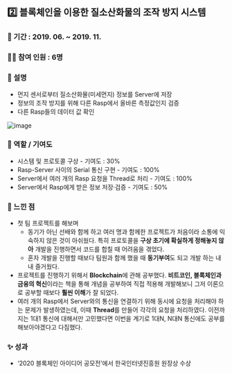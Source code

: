 ## 2️⃣ 블록체인을 이용한 질소산화물의 조작 방지 시스템

### 📆 기간 : 2019. 06. ~ 2019. 11.

### 👩‍💻 참여 인원 : 6명

### 📔 설명

- 먼지 센서로부터 질소산화물(미세먼지) 정보를 Server에 저장
- 정보의 조작 방지를 위해 다른 Rasp에서 올바른 측정값인지 검증
- 다른 Rasp들의 데이터 값 확인

![image](https://user-images.githubusercontent.com/121041665/232259226-7efa760f-15b2-412a-baa3-797f68c69ee4.png)

### 🔧 역할 / 기여도

- 시스템 및 프로토콜 구상 - 기여도 : 30%
- Rasp-Server 사이의 Serial 통신 구현 - 기여도 : 100%
- Server에서 여러 개의 Rasp 요청을 Thread로 처리 - 기여도 : 100%
- Server에서 Rasp에게 받은 정보 저장·검증 - 기여도 : 50%

### 📌 느낀 점

- 첫 팀 프로젝트를 해보며
    - 동기가 아닌 선배와 함께 하고 여러 명과 함께한 프로젝트가 처음이라 소통에 익숙하지 않은 것이 아쉬웠다. 특히 프로토콜을 **구상 초기에 확실하게 정해놓지 않아** 개발을 진행하면서 코드를 합칠 때 어려움을 겪었다.
    - 혼자 개발을 진행할 때보다 팀원과 함께 했을 때 **동기부여**도 되고 개발 하는 내내 즐거웠다.
- 프로젝트를 진행하기 위해서 **Blockchain**에 관해 공부했다. **비트코인, 블록체인과 금융의 혁신**이라는 책을 통해 개념을 공부하여 직접 적용해 개발해보니 그저 이론으로 공부할 때보다 **훨씬 이해**가 잘 되었다.
- 여러 개의 Rasp에서 Server와의 통신을 연결하기 위해 동시에 요청을 처리해야 하는 문제가 발생하였는데, 이때 **Thread**를 만들어 각각의 요청을 처리하였다. 이전까지는 1대1 통신에 대해서만 고민했다면 이번을 계기로 1대N, N대N 통신에도 공부를 해보아야겠다고 다짐했다.

### ✨ 성과

- ‘2020 블록체인 아이디어 공모전’에서 한국인터넷진흥원 원장상 수상
